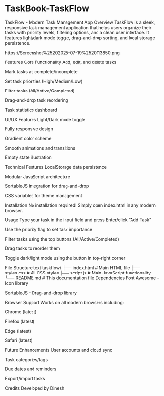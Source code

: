 # TaskBook-TaskFlow
TaskFlow - Modern Task Management App
Overview
TaskFlow is a sleek, responsive task management application that helps users organize their tasks with priority levels, filtering options, and a clean user interface. It features light/dark mode toggle, drag-and-drop sorting, and local storage persistence.

https://Screenshot%25202025-07-19%2520113850.png

Features
Core Functionality
Add, edit, and delete tasks

Mark tasks as complete/incomplete

Set task priorities (High/Medium/Low)

Filter tasks (All/Active/Completed)

Drag-and-drop task reordering

Task statistics dashboard

UI/UX Features
Light/Dark mode toggle

Fully responsive design

Gradient color scheme

Smooth animations and transitions

Empty state illustration

Technical Features
LocalStorage data persistence

Modular JavaScript architecture

SortableJS integration for drag-and-drop

CSS variables for theme management

Installation
No installation required! Simply open index.html in any modern browser.

Usage
Type your task in the input field and press Enter/click "Add Task"

Use the priority flag to set task importance

Filter tasks using the top buttons (All/Active/Completed)

Drag tasks to reorder them

Toggle dark/light mode using the button in top-right corner

File Structure
text
taskflow/
├── index.html        # Main HTML file
├── styles.css        # All CSS styles
├── script.js         # Main JavaScript functionality
└── README.md         # This documentation file
Dependencies
Font Awesome - Icon library

SortableJS - Drag-and-drop library

Browser Support
Works on all modern browsers including:

Chrome (latest)

Firefox (latest)

Edge (latest)

Safari (latest)

Future Enhancements
User accounts and cloud sync

Task categories/tags

Due dates and reminders

Export/import tasks

Credits
Developed by Dinesh
